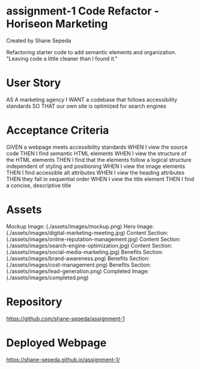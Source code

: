# assignment-1 Code Refactor - Horiseon Marketing
Created by Shane Sepeda

Refactoring starter code to add semantic elements and organization. "Leaving code a little cleaner than I found it."

# User Story
AS A marketing agency
I WANT a codebase that follows accessibility standards
SO THAT our own site is optimized for search engines
# Acceptance Criteria
GIVEN a webpage meets accessibility standards
WHEN I view the source code
THEN I find semantic HTML elements
WHEN I view the structure of the HTML elements
THEN I find that the elements follow a logical structure independent of styling and positioning
WHEN I view the image elements
THEN I find accessible alt attributes
WHEN I view the heading attributes
THEN they fall in sequential order
WHEN I view the title element
THEN I find a concise, descriptive title
# Assets
Mockup Image: (./assets/images/mockup.png)
Hero Image: (./assets/images/digital-marketing-meeting.jpg)
Content Section: (./assets/images/online-reputation-management.jpg)
Content Section: (./assets/images/search-engine-optimization.jpg)
Content Section: (./assets/images/social-media-marketing.jpg)
Benefits Section: (./assets/images/brand-awareness.png)
Benefits Section: (./assets/images/cost-management.png)
Benefits Section: (./assets/images/lead-generation.png)
Completed Image: (./assets/images/completed.png)
# Repository
https://github.com/shane-sepeda/assignment-1
# Deployed Webpage
https://shane-sepeda.github.io/assignment-1/
